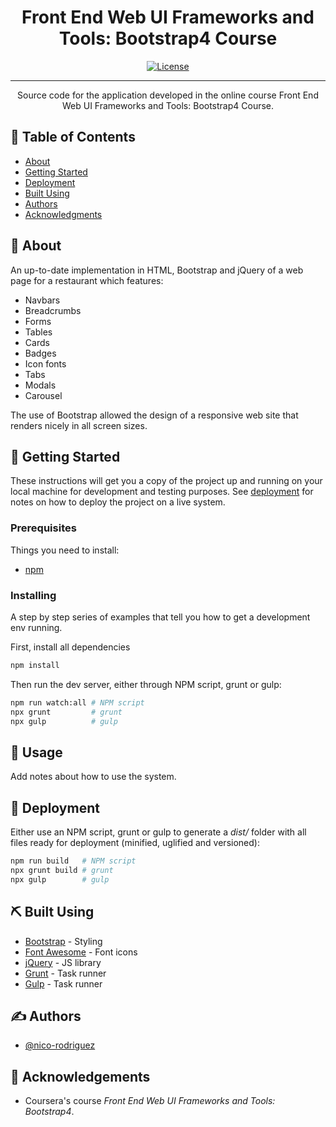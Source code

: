 <h1 align="center">Front End Web UI Frameworks and Tools: Bootstrap4 Course</h1>

<div align="center">

[![License](https://img.shields.io/badge/license-GPL--3-blue)](/LICENSE)

</div>

---

<p align="center"> Source code for the application developed in the online course Front End Web UI Frameworks and Tools: Bootstrap4 Course.
    <br> 
</p>

## 📝 Table of Contents

- [About](#about)
- [Getting Started](#getting_started)
- [Deployment](#deployment)
- [Built Using](#built_using)
- [Authors](#authors)
- [Acknowledgments](#acknowledgement)

## 🧐 About <a name = "about"></a>

An up-to-date implementation in HTML, Bootstrap and jQuery of a web page for a restaurant which features:

- Navbars
- Breadcrumbs
- Forms
- Tables
- Cards
- Badges
- Icon fonts
- Tabs
- Modals
- Carousel

The use of Bootstrap allowed the design of a responsive web site that renders nicely in all screen sizes.

## 🏁 Getting Started <a name = "getting_started"></a>

These instructions will get you a copy of the project up and running on your local machine for development and testing purposes. See [deployment](#deployment) for notes on how to deploy the project on a live system.

### Prerequisites

Things you need to install:

- [npm](https://www.npmjs.com/)

### Installing

A step by step series of examples that tell you how to get a development env running.

First, install all dependencies

``` bash
npm install
```

Then run the dev server, either through NPM script, grunt or gulp:

``` bash
npm run watch:all # NPM script
npx grunt         # grunt
npx gulp          # gulp
```

## 🎈 Usage <a name="usage"></a>

Add notes about how to use the system.

## 🚀 Deployment <a name = "deployment"></a>

Either use an NPM script, grunt or gulp to generate a *dist/* folder with all files ready for deployment (minified, uglified and versioned):

``` bash
npm run build   # NPM script
npx grunt build # grunt
npx gulp        # gulp
```

## ⛏️ Built Using <a name = "built_using"></a>

- [Bootstrap](https://getbootstrap.com/) - Styling
- [Font Awesome](https://fontawesome.com/) - Font icons
- [jQuery](https://jquery.com/) - JS library
- [Grunt](https://gruntjs.com/) - Task runner
- [Gulp](https://gulpjs.com/) - Task runner

## ✍️ Authors <a name = "authors"></a>

- [@nico-rodriguez](https://github.com/nico-rodriguez)

## 🎉 Acknowledgements <a name = "acknowledgement"></a>

- Coursera's course *Front End Web UI Frameworks and Tools: Bootstrap4*.
